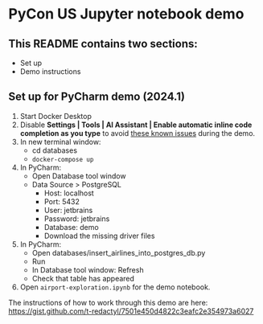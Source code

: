 # PyCon US Jupyter notebook demo

## This README contains two sections:
* Set up
* Demo instructions

## Set up for PyCharm demo (2024.1)
1. Start Docker Desktop
2. Disable **Settings | Tools | AI Assistant | Enable automatic inline code completion as you type** to avoid [these known issues](https://youtrack.jetbrains.com/issue/PY-64470/LLM-Make-multiline-completion-work-in-Jupyter-Notebooks#focus=Comments-27-8909363.0-0) during the demo.
3. In new terminal window:
   * cd databases 
   * `docker-compose up`
4. In PyCharm:
   * Open Database tool window 
   * Data Source > PostgreSQL 
     * Host: localhost 
     * Port: 5432 
     * User: jetbrains 
     * Password: jetbrains 
     * Database: demo 
     * Download the missing driver files
5. In PyCharm:
   * Open databases/insert_airlines_into_postgres_db.py 
   * Run 
   * In Database tool window: Refresh 
   * Check that table has appeared
6. Open `airport-exploration.ipynb` for the demo notebook.

The instructions of how to work through this demo are here: https://gist.github.com/t-redactyl/7501e450d4822c3eafc2e354973a6027


